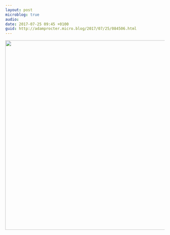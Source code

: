 ```yaml
---
layout: post
microblog: true
audio: 
date: 2017-07-25 09:45 +0100
guid: http://adamprocter.micro.blog/2017/07/25/084506.html
---
```



<img src="http://discursive.adamprocter.co.uk/uploads/2017/4ad6881751.jpg" width="600" height="600" />
